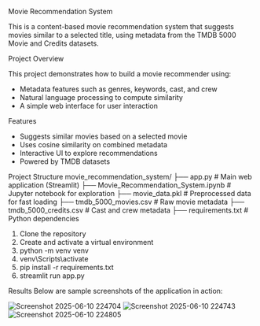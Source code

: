 Movie Recommendation System

This is a content-based movie recommendation system that suggests movies similar to a selected title, using metadata from the TMDB 5000 Movie and Credits datasets.

Project Overview

This project demonstrates how to build a movie recommender using:
- Metadata features such as genres, keywords, cast, and crew
- Natural language processing to compute similarity
- A simple web interface for user interaction

Features

- Suggests similar movies based on a selected movie
- Uses cosine similarity on combined metadata
- Interactive UI to explore recommendations
- Powered by TMDB datasets

 Project Structure
 movie_recommendation_system/
├── app.py # Main web application (Streamlit)
├── Movie_Recommendation_System.ipynb # Jupyter notebook for exploration
├── movie_data.pkl # Preprocessed data for fast loading
├── tmdb_5000_movies.csv # Raw movie metadata
├── tmdb_5000_credits.csv # Cast and crew metadata
├── requirements.txt # Python dependencies

1. Clone the repository
2. Create and activate a virtual environment
3. python -m venv venv
4. venv\Scripts\activate
5. pip install -r requirements.txt
6. streamlit run app.py

Results
Below are sample screenshots of the application in action:

![Screenshot 2025-06-10 224704](https://github.com/user-attachments/assets/7b971c05-f434-4972-8640-5ddf08f182b5)
![Screenshot 2025-06-10 224743](https://github.com/user-attachments/assets/f48989a9-1d3f-4a8e-8962-caf6126bcc36)
![Screenshot 2025-06-10 224805](https://github.com/user-attachments/assets/b0b85743-cc25-4e06-9b7f-8fbe9344dca5)
